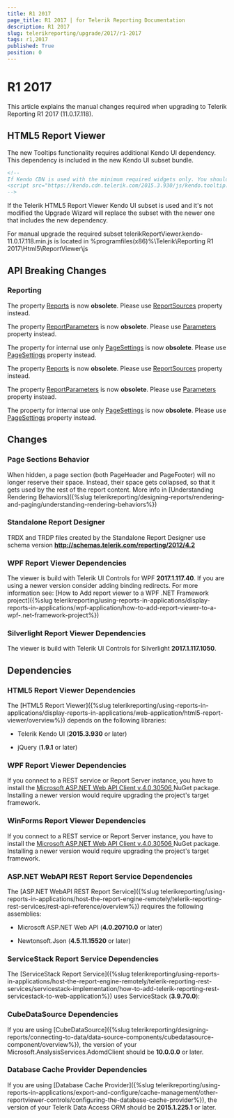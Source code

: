 ```yaml
---
title: R1 2017
page_title: R1 2017 | for Telerik Reporting Documentation
description: R1 2017
slug: telerikreporting/upgrade/2017/r1-2017
tags: r1,2017
published: True
position: 0
---
```


# R1 2017



This article explains the manual changes required when upgrading to Telerik Reporting R1 2017 (11.0.17.118).

## HTML5 Report Viewer

The new Tooltips functionality requires additional Kendo UI dependency.           This dependency is included in the new Kendo UI subset bundle.         

	
````HTML
<!--
If Kendo CDN is used with the minimum required widgets only. You should add the following one:
<script src="https://kendo.cdn.telerik.com/2015.3.930/js/kendo.tooltip.min.js"></script>
-->
````



If the Telerik HTML5 Report Viewer Kendo UI subset is used and it's not modified           the Upgrade Wizard will replace the subset with the newer one that includes the new dependency.         

For manual upgrade the required subset telerikReportViewer.kendo-11.0.17.118.min.js is located in           %programfiles(x86)%\Telerik\Reporting R1 2017\Html5\ReportViewer\js         

## API Breaking Changes

### Reporting

The property [Reports](/reporting/api/Telerik.Reporting.IReportDocument#Telerik_Reporting_IReportDocument_Reports) is now __obsolete__.               Please use               [ReportSources](/reporting/api/Telerik.Reporting.IReportDocument#Telerik_Reporting_IReportDocument_ReportSources) property instead.             

The property [ReportParameters](/reporting/api/Telerik.Reporting.IReportDocument#Telerik_Reporting_IReportDocument_ReportParameters) is now __obsolete__.               Please use               [Parameters](/reporting/api/Telerik.Reporting.ReportSource#Telerik_Reporting_ReportSource_Parameters) property instead.             

The property for internal use only [PageSettings](/reporting/api/Telerik.Reporting.IReportDocument#Telerik_Reporting_IReportDocument_PageSettings) is now __obsolete__.               Please use               [PageSettings](/reporting/api/Telerik.Reporting.Report#Telerik_Reporting_Report_PageSettings) property instead.             

The property [Reports](/reporting/api/Telerik.Reporting.ReportBook#Telerik_Reporting_ReportBook_Reports) is now __obsolete__.               Please use               [ReportSources](/reporting/api/Telerik.Reporting.ReportBook#Telerik_Reporting_ReportBook_ReportSources) property instead.             

The property [ReportParameters](/reporting/api/Telerik.Reporting.ReportBook#Telerik_Reporting_ReportBook_ReportParameters) is now __obsolete__.               Please use               [Parameters](/reporting/api/Telerik.Reporting.ReportSource#Telerik_Reporting_ReportSource_Parameters) property instead.             

The property for internal use only [PageSettings](/reporting/api/Telerik.Reporting.ReportBook#Telerik_Reporting_ReportBook_PageSettings) is now __obsolete__.               Please use               [PageSettings](/reporting/api/Telerik.Reporting.Report#Telerik_Reporting_Report_PageSettings) property instead.             

## Changes

### Page Sections Behavior

When hidden, a page section (both PageHeader and PageFooter) will no longer reserve their space.               Instead, their space gets collapsed, so that it gets used by the rest of the report content.               More info in [Understanding Rendering Behaviors]({%slug telerikreporting/designing-reports/rendering-and-paging/understanding-rendering-behaviors%})

### Standalone Report Designer

TRDX and TRDP files created by the Standalone Report Designer use schema version __http://schemas.telerik.com/reporting/2012/4.2__

### WPF Report Viewer Dependencies

The viewer is build with Telerik UI Controls for WPF __2017.1.117.40__. If you are using a newer version consider adding binding redirects. For more information see:               [How to Add report viewer to a WPF .NET Framework project]({%slug telerikreporting/using-reports-in-applications/display-reports-in-applications/wpf-application/how-to-add-report-viewer-to-a-wpf-.net-framework-project%})

### Silverlight Report Viewer Dependencies

The viewer is build with Telerik UI Controls for Silverlight __2017.1.117.1050__.             

## Dependencies

### HTML5 Report Viewer Dependencies

The [HTML5 Report Viewer]({%slug telerikreporting/using-reports-in-applications/display-reports-in-applications/web-application/html5-report-viewer/overview%}) depends on the following libraries:               

* Telerik Kendo UI (__2015.3.930__ or later)                   

* jQuery (__1.9.1__ or later)                   

### WPF Report Viewer Dependencies

If you connect to a REST service or Report Server instance, you have to install the                 [                     Microsoft ASP.NET Web API Client v.4.0.30506                   ](                     https://www.nuget.org/packages/Microsoft.AspNet.WebApi.Client/4.0.30506                   ) NuGet package. Installing a newer version would require upgrading the project's target framework.               

### WinForms Report Viewer Dependencies

If you connect to a REST service or Report Server instance, you have to install the                 [                     Microsoft ASP.NET Web API Client v.4.0.30506                   ](                     https://www.nuget.org/packages/Microsoft.AspNet.WebApi.Client/4.0.30506                   ) NuGet package. Installing a newer version would require upgrading the project's target framework.               

### ASP.NET WebAPI REST Report Service Dependencies

The [ASP.NET WebAPI REST Report Service]({%slug telerikreporting/using-reports-in-applications/host-the-report-engine-remotely/telerik-reporting-rest-services/rest-api-reference/overview%}) requires the following assemblies:               

* Microsoft ASP.NET Web API (__4.0.20710.0__ or later)                   

* Newtonsoft.Json (__4.5.11.15520__ or later)                   

### ServiceStack Report Service Dependencies

The [ServiceStack Report Service]({%slug telerikreporting/using-reports-in-applications/host-the-report-engine-remotely/telerik-reporting-rest-services/servicestack-implementation/how-to-add-telerik-reporting-rest-servicestack-to-web-application%}) uses                 ServiceStack (__3.9.70.0__):               

### CubeDataSource Dependencies

If you are using [CubeDataSource]({%slug telerikreporting/designing-reports/connecting-to-data/data-source-components/cubedatasource-component/overview%}), the version of your                 Microsoft.AnalysisServices.AdomdClient should be __10.0.0.0__ or later.               

### Database Cache Provider Dependencies

If you are using [Database Cache Provider]({%slug telerikreporting/using-reports-in-applications/export-and-configure/cache-management/other-reportviewer-controls/configuring-the-database-cache-provider%}), the version of your                 Telerik Data Access ORM should be __2015.1.225.1__ or later.               
